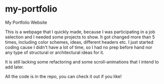 # my-portfolio
My Portfolio Website

This is a webpage that I quickly made, because I was participating in a job selection and I needed some projects to show.
It got changed more than 5 times, including color schemes, ideas, different headers etc. 
I just started coding cause I didn't have a lot of time, so I had no prep before hand nor any type of structural or architectural ideas for it.

It is still lacking some refactoring and some scroll-animations that I intend to add later.

All the code is in the repo, you can check it out if you like!
